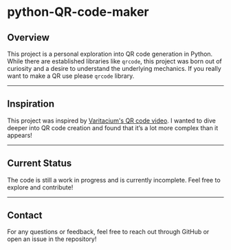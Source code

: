 # python-QR-code-maker

## Overview
This project is a personal exploration into QR code generation in Python. While there are established libraries like `qrcode`, this project was born out of curiosity and a desire to understand the underlying mechanics.
If you really want to make a QR use please `qrcode` library.

---

## Inspiration
This project was inspired by [Varitacium's QR code video](https://youtube.com/watch?v=w5ebcowAJD8). I wanted to dive deeper into QR code creation and found that it’s a lot more complex than it appears!

---

## Current Status
The code is still a work in progress and is currently incomplete. Feel free to explore and contribute!

---

## Contact
For any questions or feedback, feel free to reach out through GitHub or open an issue in the repository!
